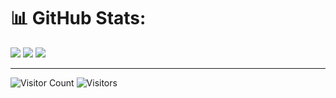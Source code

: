 # 📊 GitHub Stats:
![](https://github-readme-stats.vercel.app/api?username=sandeepgoudmacha&theme=dark&hide_border=false&include_all_commits=true&count_private=false) 
![](https://nirzak-streak-stats.vercel.app/?user=sandeepgoudmacha&theme=dark&hide_border=false)
![](https://github-readme-stats.vercel.app/api/top-langs/?username=sandeepgoudmacha&theme=dark&hide_border=false&include_all_commits=true&count_private=false&layout=compact)

---
<!-- [![](https://visitcount.itsvg.in/api?id=sandeepgoudmacha&icon=0&color=0)](https://visitcount.itsvg.in) -->
![Visitor Count](https://komarev.com/ghpvc/?username=sandeepgoudmacha&label=Profile%20views&color=0e75b6&style=flat)
![Visitors](https://shields.io/badge/dynamic/json?color=informational&label=visits&query=value&url=https://api.countapi.xyz/hit/sandeepgoudmacha/readme)

 
<!-- Proudly created with GPRM ( https://gprm.itsvg.in ) -->

